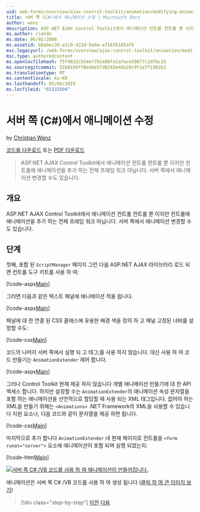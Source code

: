```yaml
---
uid: web-forms/overview/ajax-control-toolkit/animation/modifying-animations-from-the-server-side-cs
title: 서버 쪽 (C#)에서 애니메이션 수정 | Microsoft Docs
author: wenz
description: ASP.NET AJAX Control Toolkit에서 애니메이션 컨트롤 컨트롤 뿐 이지만 컨트롤에 애니메이션을 추가 하는 전체 프레임 워크 아닙니다. 애니메이션 있을 수 있습니다...
ms.author: riande
ms.date: 06/02/2008
ms.assetid: b0abec39-a1c9-422d-ba9a-ef16f6185af8
msc.legacyurl: /web-forms/overview/ajax-control-toolkit/animation/modifying-animations-from-the-server-side-cs
msc.type: authoredcontent
ms.openlocfilehash: f5f9832cb54e7791408fa1a7ece20077c2dfbc25
ms.sourcegitcommit: 51b01b6ff8edde57d8243e4da28c9f1e7f1962b2
ms.translationtype: MT
ms.contentlocale: ko-KR
ms.lasthandoff: 05/06/2019
ms.locfileid: "65133504"
---
```

# <a name="modifying-animations-from-the-server-side-c"></a>서버 쪽 (C#)에서 애니메이션 수정

by [Christian Wenz](https://github.com/wenz)

[코드를 다운로드](http://download.microsoft.com/download/f/9/a/f9a26acd-8df4-4484-8a18-199e4598f411/Animation9.cs.zip) 또는 [PDF 다운로드](http://download.microsoft.com/download/6/7/1/6718d452-ff89-4d3f-a90e-c74ec2d636a3/animation9CS.pdf)

> ASP.NET AJAX Control Toolkit에서 애니메이션 컨트롤 컨트롤 뿐 이지만 컨트롤에 애니메이션을 추가 하는 전체 프레임 워크 아닙니다. 서버 쪽에서 애니메이션 변경할 수도 있습니다.

## <a name="overview"></a>개요

ASP.NET AJAX Control Toolkit에서 애니메이션 컨트롤 컨트롤 뿐 이지만 컨트롤에 애니메이션을 추가 하는 전체 프레임 워크 아닙니다. 서버 쪽에서 애니메이션 변경할 수도 있습니다.

## <a name="steps"></a>단계

첫째, 포함 된 `ScriptManager` 페이지 그런 다음 ASP.NET AJAX 라이브러리 로드 되 면 컨트롤 도구 키트를 사용 하 여:

[!code-aspx[Main](modifying-animations-from-the-server-side-cs/samples/sample1.aspx)]

그러면 다음과 같은 텍스트 패널에 애니메이션 적용 됩니다.

[!code-aspx[Main](modifying-animations-from-the-server-side-cs/samples/sample2.aspx)]

패널에 대 한 연결 된 CSS 클래스에 유용한 배경 색을 정의 하 고 패널 고정된 너비를 설정할 수도:

[!code-css[Main](modifying-animations-from-the-server-side-cs/samples/sample3.css)]

코드의 나머지 서버 쪽에서 실행 되 고 태그;를 사용 하지 않습니다. 대신 사용 하 여 코드 만들기는 `AnimationExtender` 제어 합니다.

[!code-aspx[Main](modifying-animations-from-the-server-side-cs/samples/sample4.aspx)]

그러나 Control Toolkit 현재 제공 하지 않습니다 개별 애니메이션 만들기에 대 한 API 액세스 합니다. 하지만 설정할 수는 `AnimationExtender`의 애니메이션 속성 문자열을 포함 하는 애니메이션을 선언적으로 할당할 때 사용 되는 XML 태그입니다. 없어야 하는 XML을 만들기 위해는 `<Animations>` .NET Framework의 XML을 사용할 수 있습니다 지원 요소나, 다음 코드와 같이 문자열을 제공 하면 됩니다.

[!code-css[Main](modifying-animations-from-the-server-side-cs/samples/sample5.css)]

마지막으로 추가 합니다 `AnimationExtender` 내 현재 페이지로 컨트롤을 `<form runat="server">` 요소에 애니메이션이 포함 되며 실행 되었는지:

[!code-html[Main](modifying-animations-from-the-server-side-cs/samples/sample6.html)]

[![서버 쪽 C# /VB 코드를 사용 하 여 애니메이션이 만들어집니다.](modifying-animations-from-the-server-side-cs/_static/image2.png)](modifying-animations-from-the-server-side-cs/_static/image1.png)

애니메이션은 서버 쪽 C# /VB 코드를 사용 하 여 생성 됩니다 ([클릭 하 여 큰 이미지 보기](modifying-animations-from-the-server-side-cs/_static/image3.png))

> [!div class="step-by-step"]
> [이전](triggering-an-animation-in-another-control-cs.md)
> [다음](executing-animations-using-client-side-code-cs.md)
